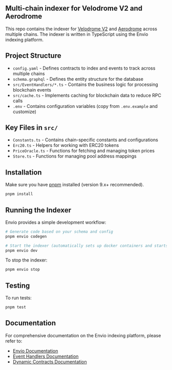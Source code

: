## Multi-chain indexer for Velodrome V2 and Aerodrome

This repo contains the indexer for [Velodrome V2](https://velodrome.finance/) and
[Aerodrome](https://aerodrome.finance/) across multiple chains.
The indexer is written in TypeScript using the Envio indexing platform.

## Project Structure

- `config.yaml` - Defines contracts to index and events to track across multiple chains
- `schema.graphql` - Defines the entity structure for the database
- `src/EventHandlers/*.ts` - Contains the business logic for processing blockchain events
- `src/cache.ts` - Implements caching for blockchain data to reduce RPC calls
- `.env` - Contains configuration variables (copy from `.env.example` and customize)

## Key Files in `src/`

- `Constants.ts` - Contains chain-specific constants and configurations
- `Erc20.ts` - Helpers for working with ERC20 tokens
- `PriceOracle.ts` - Functions for fetching and managing token prices
- `Store.ts` - Functions for managing pool address mappings

## Installation

Make sure you have [pnpm](https://pnpm.io/) installed (version 9.x+ recommended).

```bash
pnpm install
```

## Running the Indexer

Envio provides a simple development workflow:

```bash
# Generate code based on your schema and config
pnpm envio codegen

# Start the indexer (automatically sets up docker containers and starts indexing)
pnpm envio dev
```

To stop the indexer:

```bash
pnpm envio stop
```

## Testing

To run tests:

```bash
pnpm test
```

## Documentation

For comprehensive documentation on the Envio indexing platform, please refer to:

- [Envio Documentation](https://llm-docs.envio.dev/docs/HyperIndex/contract-state)
- [Event Handlers Documentation](https://docs.envio.dev/docs/event-handlers)
- [Dynamic Contracts Documentation](https://docs.envio.dev/docs/dynamic-contracts)
